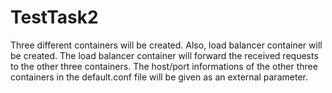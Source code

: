 # TestTask2
Three different containers will be created. Also, load balancer container will be created. The load balancer container will forward the received requests to the other three containers. The host/port informations of the other three containers in the default.conf file will be given as an external parameter.
